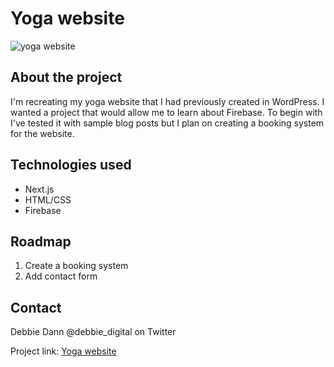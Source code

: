 # Yoga website

![yoga website](https://user-images.githubusercontent.com/29425781/152995122-712315ad-9b4f-4c4a-b0d7-ab528af10790.png)


## About the project

I'm recreating my yoga website that I had previously created in WordPress. I wanted a project that would allow me to learn about Firebase. To begin with I've tested it with sample blog posts but I plan on creating a booking system for the website.

## Technologies used

* Next.js
* HTML/CSS
* Firebase

## Roadmap

1. Create a booking system
2. Add contact form

## Contact

Debbie Dann @debbie_digital on Twitter

Project link: [Yoga website](https://relaxed-noether-4fba77.netlify.app/)
